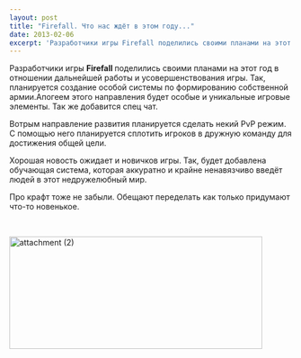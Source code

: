 ```yaml
---
layout: post
title: "Firefall. Что нас ждёт в этом году..."
date: 2013-02-06
excerpt: 'Разработчики игры Firefall поделились своими планами на этот год в отношении дальнейшей работы и усовершенствования игры. Так, планируется...'
---
```


Разработчики игры <strong>Firefall </strong>поделились своими планами на этот год в отношении дальнейшей работы и усовершенствования игры. Так, планируется создание особой системы по формированию собственной армии.Апогеем этого направления будет особые и уникальные игровые элементы. Так же добавится спец чат.

Вотрым направление развития планируется сделать некий PvP режим. С помощью него планируется сплотить игроков в дружную команду для достижения общей цели.

Хорошая новость ожидает и новичков игры. Так, будет добавлена обучающая система, которая аккуратно и крайне ненавязчиво введёт людей в этот недружелюбный мир.

Про крафт тоже не забыли. Обещают переделать как только придумают что-то новенькое.

&nbsp;

<a href="http://gamersoul.ru/wp-content/uploads/2013/02/attachment-2.jpg"><img class="size-full wp-image-1152 aligncenter" alt="attachment (2)" src="http://gamersoul.ru/wp-content/uploads/2013/02/attachment-2.jpg" width="450" height="200" /></a>